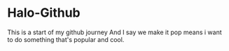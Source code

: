 # Halo-Github
This is a start of my github journey</b>
And I say we make it pop means i want to do something that's popular and cool.
